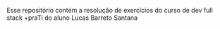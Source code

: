 Esse repositório contém a resolução de exercícios do curso de dev full stack +praTi do aluno Lucas Barreto Santana
